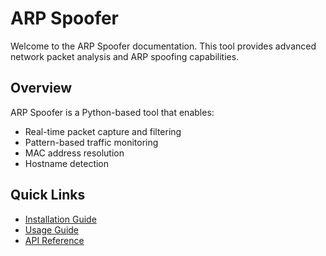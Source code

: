 # ARP Spoofer

Welcome to the ARP Spoofer documentation. This tool provides advanced network packet analysis and ARP spoofing capabilities.

## Overview

ARP Spoofer is a Python-based tool that enables:
- Real-time packet capture and filtering
- Pattern-based traffic monitoring
- MAC address resolution
- Hostname detection

## Quick Links
- [Installation Guide](installation.md)
- [Usage Guide](usage.md)
- [API Reference](api.md)
